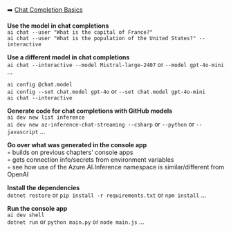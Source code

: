 ➡️ [Chat Completion Basics](todo.md#chapter-12-github-model-chat-completion-basics)

**Use the model in chat completions**  
`ai chat --user "What is the capital of France?"`  
`ai chat --user "What is the population of the United States?" --interactive`  

**Use a different model in chat completions**  
`ai chat --interactive --model Mistral-large-2407` or `--model gpt-4o-mini` ...  

`ai config @chat.model`  
`ai config --set chat.model gpt-4o` or `--set chat.model gpt-4o-mini`  
`ai chat --interactive`  

**Generate code for chat completions with GitHub models**  
`ai dev new list inference`  
`ai dev new az-inference-chat-streaming --csharp` or `--python` or `--javascript` ...  

**Go over what was generated in the console app**  
◦ builds on previous chapters' console apps  
◦ gets connection info/secrets from environment variables  
◦ see how use of the Azure.AI.Inference namespace is similar/different from OpenAI  

**Install the dependencies**  
`dotnet restore` or `pip install -r requirements.txt` or `npm install` ...  

**Run the console app**  
`ai dev shell`  
`dotnet run` or `python main.py` or `node main.js` ...  

